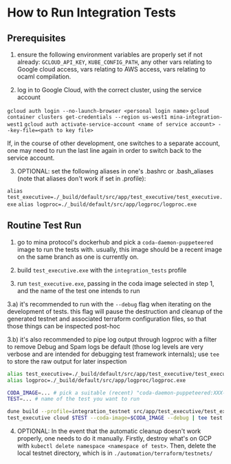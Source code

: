 # How to Run Integration Tests

## Prerequisites

1) ensure the following environment variables are properly set if not already: `GCLOUD_API_KEY`, `KUBE_CONFIG_PATH`, any other vars relating to Google cloud access, vars relating to AWS access, vars relating to ocaml compilation.

2) log in to Google Cloud, with the correct cluster, using the service account

`gcloud auth login --no-launch-browser <personal login name>`
`gcloud container clusters get-credentials --region us-west1 mina-integration-west1`
`gcloud auth activate-service-account <name of service account> --key-file=<path to key file>`

If, in the course of other development, one switches to a separate account, one may need to run the last line again in order to switch back to the service account.

3) OPTIONAL: set the following aliases in one's .bashrc or .bash_aliases (note that aliases don't work if set in .profile):

`alias test_executive=./_build/default/src/app/test_executive/test_executive.exe`
`alias logproc=./_build/default/src/app/logproc/logproc.exe`



## Routine Test Run

1) go to mina protocol's dockerhub and pick a `coda-daemon-puppeteered` image to run the tests with.  usually, this image should be a recent image on the same branch as one is currently on.

2) build `test_executive.exe` with the `integration_tests` profile

3) run `test_executive.exe`, passing in the coda image selected in step 1, and the name of the test one intends to run
  
  3.a) it's recommended to run with the `--debug` flag when iterating on the development of tests.  this flag will pause the destruction and cleanup of the generated testnet and associated terraform configuration files, so that those things can be inspected post-hoc
  
  3.b) it's also recommended to pipe log output through logproc with a filter to remove Debug and Spam logs be default (those log levels are very verbose and are intended for debugging test framework internals); use `tee` to store the raw output for later inspection

```sh
alias test_executive=./_build/default/src/app/test_executive/test_executive.exe
alias logproc=./_build/default/src/app/logproc/logproc.exe

CODA_IMAGE=... # pick a suitable (recent) "coda-daemon-puppeteered:XXX-develop-XXX" dockerhub
TEST=... # name of the test you want to run

dune build --profile=integration_testnet src/app/test_executive/test_executive.exe src/app/logproc/logproc.exe
test_executive cloud $TEST --coda-image=$CODA_IMAGE --debug | tee test.log | logproc -i inline -f '!(.level in ["Debug", "Spam"])'
```

4) OPTIONAL: In the event that the automatic cleanup doesn't work properly, one needs to do it manually.  Firstly, destroy what's on GCP with `kubectl delete namespace <namespace of test>`.  Then, delete the local testnet directory, which is in `./automation/terraform/testnets/`